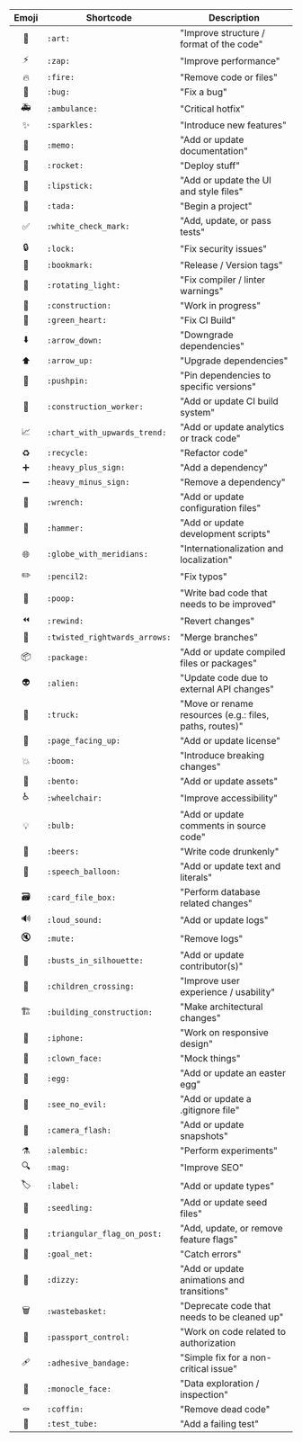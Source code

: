 

| Emoji | Shortcode                     | Description                                             |
|:-----:|-------------------------------| ------------------------------------------------------- |
|  🎨   | `:art:`                       | "Improve structure / format of the code"                |
|  ⚡️   | `:zap:`                       | "Improve performance"                                   |
|  🔥   | `:fire:`                      | "Remove code or files"                                  |
|  🐛   | `:bug:`                       | "Fix a bug"                                             |
|  🚑   | `:ambulance:`                 | "Critical hotfix"                                       |
|   ✨   | `:sparkles:`                  | "Introduce new features"                                |
|  📝   | `:memo:`                      | "Add or update documentation"                           |
|  🚀   | `:rocket:`                    | "Deploy stuff"                                          |
|  💄   | `:lipstick:`                  | "Add or update the UI and style files"                  |
|  🎉   | `:tada:`                      | "Begin a project"                                       |
|   ✅   | `:white_check_mark:`          | "Add, update, or pass tests"                            |
|  🔒️  | `:lock:`                      | "Fix security issues"                                   |
|  🔖   | `:bookmark:`                  | "Release / Version tags"                                |
|  🚨   | `:rotating_light:`            | "Fix compiler / linter warnings"                        |
|  🚧   | `:construction:`              | "Work in progress"                                      |
|  💚   | `:green_heart:`               | "Fix CI Build"                                          |
|  ⬇️   | `:arrow_down:`                | "Downgrade dependencies"                                |
|  ⬆️   | `:arrow_up:`                  | "Upgrade dependencies"                                  |
|  📌   | `:pushpin:`                   | "Pin dependencies to specific versions"                 |
|  👷   | `:construction_worker:`       | "Add or update CI build system"                         |
|  📈   | `:chart_with_upwards_trend:`  | "Add or update analytics or track code"                 |
|  ♻️   | `:recycle:`                   | "Refactor code"                                         |
|   ➕   | `:heavy_plus_sign:`           | "Add a dependency"                                      |
|   ➖   | `:heavy_minus_sign:`          | "Remove a dependency"                                   |
|  🔧   | `:wrench:`                    | "Add or update configuration files"                     |
|  🔨   | `:hammer:`                    | "Add or update development scripts"                     |
|  🌐   | `:globe_with_meridians:`      | "Internationalization and localization"                 |
|  ✏️   | `:pencil2:`                   | "Fix typos"                                             |
|  💩   | `:poop:`                      | "Write bad code that needs to be improved"              |
|   ⏪   | `:rewind:`                    | "Revert changes"                                        |
|  🔀   | `:twisted_rightwards_arrows:` | "Merge branches"                                        |
|  📦   | `:package:`                   | "Add or update compiled files or packages"              |
|  👽️  | `:alien:`                     | "Update code due to external API changes"               |
|  🚚   | `:truck:`                     | "Move or rename resources (e.g.: files, paths, routes)" |
|  📄   | `:page_facing_up:`            | "Add or update license"                                 |
|  💥   | `:boom:`                      | "Introduce breaking changes"                            |
|  🍱   | `:bento:`                     | "Add or update assets"                                  |
|  ♿️   | `:wheelchair:`                | "Improve accessibility"                                 |
|  💡   | `:bulb:`                      | "Add or update comments in source code"                 |
|  🍻   | `:beers:`                     | "Write code drunkenly"                                  |
|  💬   | `:speech_balloon:`            | "Add or update text and literals"                       |
|  🗃️  | `:card_file_box:`             | "Perform database related changes"                      |
|  🔊   | `:loud_sound:`                | "Add or update logs"                                    |
|  🔇   | `:mute:`                      | "Remove logs"                                           |
|  👥   | `:busts_in_silhouette:`       | "Add or update contributor(s)"                          |
|  🚸   | `:children_crossing:`         | "Improve user experience / usability"                   |
|  🏗️  | `:building_construction:`     | "Make architectural changes"                            |
|  📱   | `:iphone:`                    | "Work on responsive design"                             |
|  🤡   | `:clown_face:`                | "Mock things"                                           |
|  🥚   | `:egg:`                       | "Add or update an easter egg"                           |
|  🙈   | `:see_no_evil:`               | "Add or update a .gitignore file"                       |
|  📸   | `:camera_flash:`              | "Add or update snapshots"                               |
|  ⚗️   | `:alembic:`                   | "Perform experiments"                                   |
|  🔍   | `:mag:`                       | "Improve SEO"                                           |
|  🏷️  | `:label:`                     | "Add or update types"                                   |
|  🌱   | `:seedling:`                  | "Add or update seed files"                              |
|  🚩   | `:triangular_flag_on_post:`   | "Add, update, or remove feature flags"                  |
|  🥅   | `:goal_net:`                  | "Catch errors"                                          |
|  💫   | `:dizzy:`                     | "Add or update animations and transitions"              |
|  🗑️  | `:wastebasket:`               | "Deprecate code that needs to be cleaned up"            |
|  🛂   | `:passport_control:`          | "Work on code related to authorization                  |
|  🩹   | `:adhesive_bandage:`          | "Simple fix for a non-critical issue"                   |
|  🧐   | `:monocle_face:`              | "Data exploration / inspection"                         |
|  ⚰️   | `:coffin:`                    | "Remove dead code"                                      |
|  🧪   | `:test_tube:`                 | "Add a failing test"                                    |

